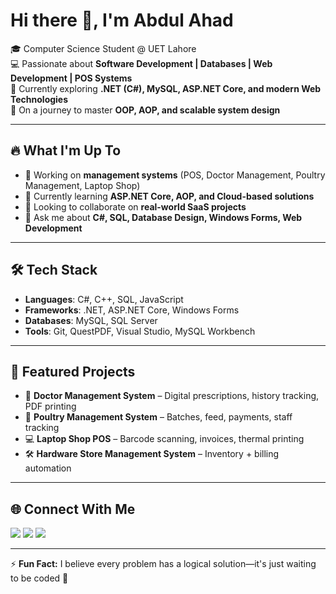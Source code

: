 # Hi there 👋, I'm Abdul Ahad

🎓 Computer Science Student @ UET Lahore  
💻 Passionate about **Software Development | Databases | Web Development | POS Systems**  
🚀 Currently exploring **.NET (C#), MySQL, ASP.NET Core, and modern Web Technologies**  
🌱 On a journey to master **OOP, AOP, and scalable system design**  

---

## 🔥 What I'm Up To
- 🔭 Working on **management systems** (POS, Doctor Management, Poultry Management, Laptop Shop)  
- 🌱 Currently learning **ASP.NET Core, AOP, and Cloud-based solutions**  
- 👯 Looking to collaborate on **real-world SaaS projects**  
- 💬 Ask me about **C#, SQL, Database Design, Windows Forms, Web Development**  

---

## 🛠️ Tech Stack
- **Languages**: C#, C++, SQL, JavaScript  
- **Frameworks**: .NET, ASP.NET Core, Windows Forms  
- **Databases**: MySQL, SQL Server  
- **Tools**: Git, QuestPDF, Visual Studio, MySQL Workbench  

---

## 📌 Featured Projects
- 🏥 **Doctor Management System** – Digital prescriptions, history tracking, PDF printing  
- 🐓 **Poultry Management System** – Batches, feed, payments, staff tracking  
- 💻 **Laptop Shop POS** – Barcode scanning, invoices, thermal printing  
- 🛠️ **Hardware Store Management System** – Inventory + billing automation  

---

## 🌐 Connect With Me
<p align="left">
<a href="[https://www.linkedin.com/in/YOUR-LINKEDIN](https://www.linkedin.com/in/abdul-ahad-29199a327?utm_source=share&utm_campaign=share_via&utm_content=profile&utm_medium=android_app)"><img src="https://img.shields.io/badge/-LinkedIn-blue?style=flat&logo=linkedin" /></a>
<a href="mailto:abdulahad18022@gmail.com"><img src="https://img.shields.io/badge/-Email-red?style=flat&logo=gmail" /></a>
<a href="https://github.com/AbdulAhad87522"><img src="https://img.shields.io/badge/-GitHub-black?style=flat&logo=github" /></a>
</p>

---

⚡ **Fun Fact:** I believe every problem has a logical solution—it's just waiting to be coded 🚀
